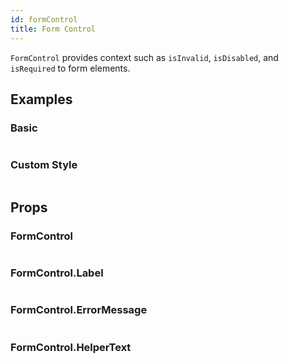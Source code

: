 ```yaml
---
id: formControl
title: Form Control
---
```


`FormControl` provides context such as `isInvalid`, `isDisabled`, and `isRequired` to form elements.

## Examples

### Basic

```ComponentSnackPlayer path=composites,FormControl,Usage.tsx

```

### Custom Style

```ComponentSnackPlayer path=composites,FormControl,CustomStyle.tsx

```

## Props

### FormControl

```ComponentPropTable path=composites,FormControl,FormControl.tsx

```

### FormControl.Label

```ComponentPropTable path=composites,FormControl,FormControlLabel.tsx

```

### FormControl.ErrorMessage

```ComponentPropTable path=composites,FormControl,FormControlErrorMessage.tsx

```

### FormControl.HelperText

```ComponentPropTable path=composites,FormControl,FormControlHelperText.tsx

```
